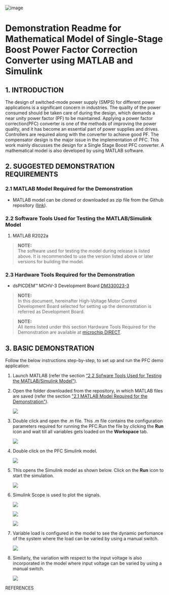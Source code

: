 ![image](images/microchip.png) 
# Demonstration Readme for Mathematical Model of Single-Stage Boost Power Factor Correction Converter using MATLAB and Simulink

## 1. INTRODUCTION
The design of switched-mode power supply (SMPS) for different power applications is a significant concern in industries. The quality of the power consumed should be taken care of during the design, which demands a near unity power factor (PF) to be maintained. Applying a power factor correction(PFC) converter is one of the methods of improving the power quality, and it has become an essential part of power supplies and drives. Controllers are required along with the converter to achieve good PF. The compensator design is the major issue in the implementation of PFC. This work mainly discusses the design for a Single Stage Boost PFC converter. A mathematical model is also developed by using MATLAB software.

## 2.	SUGGESTED DEMONSTRATION REQUIREMENTS
### 2.1 MATLAB Model Required for the Demonstration
-  MATLAB model can be cloned or downloaded as zip file from the Github repository ([link](https://github.com/microchip-pic-avr-solutions/matlab-mchv3-pfc)).

### 2.2	Software Tools Used for Testing the MATLAB/Simulink Model
1.	MATLAB R2022a

> **NOTE:**</br>
>The software used for testing the model during release is listed above. It is recommended to use the version listed above or later versions for building the model.

### 2.3	Hardware Tools Required for the Demonstration
- dsPICDEM™ MCHV-3 Development Board [DM330023-3](https://www.microchip.com/en-us/development-tool/dm330023-3)

> **NOTE:**</br>
>In this document, hereinafter High-Voltage Motor Control Development Board selected for setting up the demonstration is referred as Development Board. 

> **NOTE:**</br>
>All items listed under this section Hardware Tools Required for the Demonstration are available at [microchip DIRECT](https://www.microchipdirect.com/).



## 3.	BASIC DEMONSTRATION
Follow the below instructions step-by-step, to set up and run the PFC demo application:

1. Launch MATLAB (refer the section [“2.2 Sofware Tools Used for Testing the MATLAB/Simulink Model"](#22-software-tools-used-for-testing-the-matlabsimulink-model)).
2. Open the folder downloaded from the repository, in which MATLAB files are saved (refer the section ["2.1 MATLAB Model Required for the Demonstration"](#21-matlab-model-required-for-the-demonstration)).

    <p align="left" >
    <img  src="images/dem1.png"></p>

3. Double click and open the .m file. This .m file contains the configuration parameters required for running the PFC.Run the file by clicking the **Run** icon and wait till all variables gets loaded on the **Workspace** tab.

    <p align="left">
      <img  src="images/dem2.png"></p>
    </p>

4. Double click on the PFC Simulink model.

    <p align="left">
      <img  src="images/dem3.png">

5. This opens the Simulink model as shown below. Click on the **Run** icon to start the simulation.

    <p align="left">
      <img  src="images/dem4.png">

6. Simulink Scope is used to plot the signals.

    <p align="left">
      <img  src="images/dem5.png">

    <p align="left">
      <img  src="images/dem8.png"> 

    <p align="left">
      <img  src="images/dem9.png">   

7. Variable load is configured in the model to see the dynamic perfomance of the system where the load can be varied by using a manual switch.

    <p align="left">
      <img  src="images/dem6.png">

8. Similarly, the variation with respect to the input voltage is also incorporated in the model where input voltage can be varied by using a manual switch.
    <p align="left">
      <img  src="images/dem7.png">


REFERENCES
